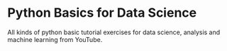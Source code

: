 # Python Basics for Data Science

All kinds of python basic tutorial exercises for data science, analysis and machine learning from YouTube.
